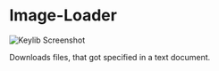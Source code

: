 # Image-Loader
![Keylib Screenshot](https://i.imgur.com/BJxxk5b.jpg)

Downloads files, that got specified in a text document.
